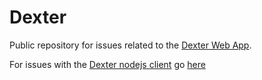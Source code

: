 # Dexter
Public repository for issues related to the [Dexter Web App](https://rundexter.com). 

For issues with the [Dexter nodejs client](https://github.com/rundexter/rundexter) go [here](https://github.com/rundexter/rundexter/issues)
